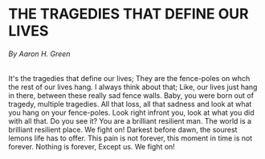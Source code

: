 # THE TRAGEDIES THAT DEFINE OUR LIVES 
###### By Aaron H. Green 
It's the tragedies that define our lives; They are the fence-poles on whch the rest of our lives hang. I always think about that; Like, our lives just hang in there, between these really sad fence walls. Baby, you were born out of tragedy, multiple tragedies. All that loss, all that sadness and look at what you hang on your fence-poles. Look right infront you, look at what you did with all that. Do you see it? You are a brilliant resilient man. The world is a brilliant resilient place. We fight on!
Darkest before dawn, the sourest lemons life has to offer. This pain is not forever, this moment in time is not forever. Nothing is forever, Except us. We fight on!
